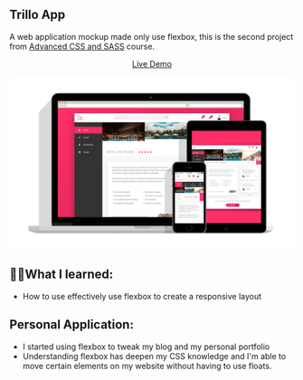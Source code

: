 ## Trillo App

A web application mockup made only use flexbox, this is the second project from [Advanced CSS and SASS](https://www.udemy.com/course/advanced-css-and-sass/) course.

<p align="center" >
  <a href="https://kien-trillo-app.netlify.com/">Live Demo</a>
</p>

<p align="center">
  <a href="https://kien-trillo-app.netlify.com/"><img src="./trillo-github.png"></a>
</p>

## 👨‍🎓What I learned:

- How to use effectively use flexbox to create a responsive layout

## Personal Application:

- I started using flexbox to tweak my blog and my personal portfolio
- Understanding flexbox has deepen my CSS knowledge and I'm able to move certain elements on my website without having to use floats.
